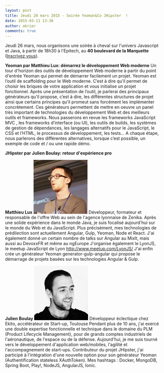 ```yaml
---
layout: post
title: Jeudi 26 mars 2015 - Soirée Yeoman&Co JHipster  !
date: 2015-03-11 13:30
author: akrier
comments: true
---
```



Jeudi 26 mars, nous organisons une soirée à cheval sur l'univers Javascript et Java, à partir de 18h30 à l'Epitech, au **40 boulevard de la Marquette** ([Inscrivez vous](http://www.jugevents.org/jugevents/event/show.html?id=55661)).

**Yeoman par Matthieu Lux: démarrez le développement Web moderne**
Un tour d'horizon des outils de développement Web moderne à partir du point d'entrée Yeoman qui permet de démarrer facilement un projet.
Yeoman est l’outil de scaffolding pour le Web moderne. C’est à dire qu’il permet de choisir les briques de votre application et vous initialise un projet fonctionnel.
Après une présentation de l’outil, je parlerai des principaux générateurs qu’il propose, c’est à dire, les différentes structures de projet ainsi que certains principes qu’il promeut sans forcément les implémenter concrètement.
Ces générateurs permettent de mettre en oeuvre un panel très important de technologies du développement Web et des meilleurs outils et frameworks. Nous passerons en revue les frameworks JavaScript MVC , les frameworks d’interface (ou UI), les outils de builds, les systèmes de gestion de dépendances, les langages alternatifs pour le JavaScript, le CSS et l’HTML, le processus de développement, les tests…
A chaque étape, nous parlerons des différentes alternatives, lorsque c’est possible, un exemple de code et / ou une rapide démo.

**JHipster par Julien Boulay: retour d'expérience pro**

**Matthieu Lux**
![Matthieu](/images/MatthieuLux.jpeg)
Développeur, formateur et responsable de l'offre Web au sein de l'agence lyonnaise de Zenika.
Après une solide expérience dans le monde Java, je suis focalisé aujourd'hui sur le monde du Web et du JavaScript. Plus précisément, mes technologies de prédilection sont actuellement Angular, Gulp, Yeoman, Node et React.
J'ai également donné un certain nombre de talks sur Angular au MixIt, mais aussi au DevoxxFR et même au ngEurope
J'organise également le LyonJS, le meetup JavaScript de Lyon http://www.meetup.com/LyonJS/
J'ai enfin crée un générateur Yeoman generator-gulp-angular qui propose le démarrage de projets basées sur les technologies Angular & Gulp.

**Julien Boulay**
![Julien](/images/JulienBoulay.png)
Développeur éclectique chez Ekito, accélérateur de Start-up, Toulouse
Pendant plus de 10 ans, j'ai exercé une double expertise fonctionnelle et technique dans le domaine du PLM (Product Lifecycle Management), pour de grands comptes industriels de l'aéronautique, de l'espace ou de la défense.
Aujourd'hui, je me suis tourné vers le développement d'application web/mobiles, l'agilité et l'accompagnement de start-ups.
Contributeur du projet JHipster, j'ai participé à l'intégration d'une nouvelle option pour son générateur Yeoman (Authentification stateless XAuthToken).
Mes hashtags : Docker, MongoDB, Spring Boot, Play!, NodeJS, AngularJS, Ionic.
